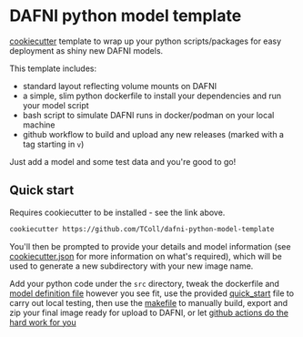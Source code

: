 # DAFNI python model template

[cookiecutter](https://github.com/cookiecutter/cookiecutter) template to wrap
up your python scripts/packages for easy deployment as shiny new DAFNI models.

This template includes:

- standard layout reflecting volume mounts on DAFNI
- a simple, slim python dockerfile to install your dependencies and run your model script
- bash script to simulate DAFNI runs in docker/podman on your local machine
- github workflow to build and upload any new releases (marked with a tag starting in `v`)

Just add a model and some test data and you're good to go!

## Quick start

Requires cookiecutter to be installed - see the link above.

```bash
cookiecutter https://github.com/TColl/dafni-python-model-template
```

You'll then be prompted to provide your details and model information
(see [cookiecutter.json](cookiecutter.json) for more information on what's
required), which will be used to generate a new subdirectory with your new
image name.

Add your python code under the `src` directory, tweak the dockerfile and
[model definition file]({{cookiecutter.image_name}}/model-definition.yaml)
however you see fit, use the provided
[quick_start]({{cookiecutter.image_name}}/quick_start.sh)
file to carry out local testing, then use the
[makefile]({{cookiecutter.image_name}}/makefile)
to manually build, export and zip your final image ready for upload to DAFNI,
or let
[github actions do the hard work for you]({{cookiecutter.image_name}}/.github/workflows/dockerbuild.yml)

